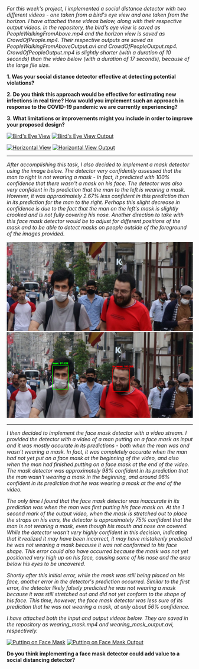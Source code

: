    *For this week's project, I implemented a social distance detector with two different videos - one taken from a bird's eye view and one taken from the horizon.  I have attached these videos below, along with their respective output videos. In the repository, the bird's eye view is saved as PeopleWalkingFromAbove.mp4 and the horizon view is saved as CrowdOfPeople.mp4.  Their respective outputs are saved as PeopleWalkingFromAboveOutput.avi and CrowdOfPeopleOutput.mp4.  CrowdOfPeopleOutput.mp4 is slightly shorter (with a duration of 10 seconds) than the video below (with a duration of 17 seconds), because of the large file size.*

**1. Was your social distance detector effective at detecting potential violations?**

**2. Do you think this approach would be effective for estimating new infections in real time?  How would you implement such an approach in response to the COVID-19 pandemic we are currently experiencing?**

**3. What limitations or improvements might you include in order to improve your proposed design?**

[![Bird's Eye View](http://img.youtube.com/vi/TC7n-eiKW5g/0.jpg)](https://www.youtube.com/watch?v=TC7n-eiKW5g)
[![Bird's Eye View Output](http://img.youtube.com/vi/F0czsZuDzzE/0.jpg)](https://www.youtube.com/watch?v=F0czsZuDzzE)

[![Horizontal View](http://img.youtube.com/vi/mQUsiAK9dSw/0.jpg)](https://www.youtube.com/watch?v=mQUsiAK9dSw)
[![Horizontal View Output](http://img.youtube.com/vi/ks1WRvpHM_M/0.jpg)](https://www.youtube.com/watch?v=ks1WRvpHM_M)

***

   *After accomplishing this task, I also decided to implement a mask detector using the image below.  The detector very confidently assessed that the man to right is not wearing a mask - in fact, it predicted with 100% confidence that there wasn't a mask on his face.  The detector was also very confident in its prediction that the man to the left is wearing a mask.  However, it was approximately 2.67% less confident in this prediction than in its prediction for the man to the right.  Perhaps this slight decrease in confidence is due to the fact that the man on the left's mask is slightly crooked and is not fully covering his nose.  Another direction to take with this face mask detector would be to adjust for different positions of the mask and to be able to detect masks on people outside of the foreground of the images provided.*

![](mask.jpg)  ![](mask_detected.PNG)

***

   *I then decided to implement the face mask detector with a video stream.  I provided the detector with a video of a man putting on a face mask as input and it was mostly accurate in its predictions - both when the man was and wasn't wearing a mask.  In fact, it was completely accurate when the man had not yet put on a face mask at the beginning of the video, and also when the man had finished putting on a face mask at the end of the video.  The mask detector was approximately 98% confident in its prediction that the man wasn't wearing a mask in the beginning, and around 96% confident in its prediction that he was wearing a mask at the end of the video.*  

   *The only time I found that the face mask detector was inaccurate in its prediction was when the man was first putting his face mask on.  At the 1 second mark of the output video, when the mask is stretched out to place the straps on his ears, the detector is approximately 75% confident that the man is not wearing a mask, even though his mouth and nose are covered.  While the detector wasn't very highly confident in this decision, indicating that it realized it may have been incorrect, it may have mistakenly predicted he was not wearing a mask because it was not conformed to his face shape.  This error could also have occurred because the mask was not yet positioned very high up on his face, causing some of his nose and the area below his eyes to be uncovered.*  

   *Shortly after this initial error, while the mask was still being placed on his face, another error in the detector's prediction occurred.  Similar to the first error, the detector likely falsely predicted he was not wearing a mask because it was still stretched out and did not yet conform to the shape of his face.  This time, however, the face mask detector was less sure of its prediction that he was not wearing a mask, at only about 56% confidence.*  

*I have attached both the input and output videos below.  They are saved in the repository as wearing_mask.mp4 and wearing_mask_output.avi, respectively.*  

[![Putting on Face Mask](http://img.youtube.com/vi/ipPDy4PzxPw/0.jpg)](https://www.youtube.com/watch?v=ipPDy4PzxPw)
[![Putting on Face Mask Output](http://img.youtube.com/vi/55F0QrmVgkM/0.jpg)](https://youtu.be/watch?v=55F0QrmVgkM)

**Do you think implementing a face mask detector could add value to a social distancing detector?**
